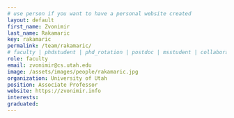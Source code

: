 ```yaml
---
# use person if you want to have a personal website created
layout: default
first_name: Zvonimir
last_name: Rakamaric
key: rakamaric
permalink: /team/rakamaric/
# faculty | phdstudent | phd_rotation | postdoc | msstudent | collaborator
role: faculty
email: zvonimir@cs.utah.edu
image: /assets/images/people/rakamaric.jpg
organization: University of Utah
position: Associate Professor
website: https://zvonimir.info
interests:
graduated:
---
```

